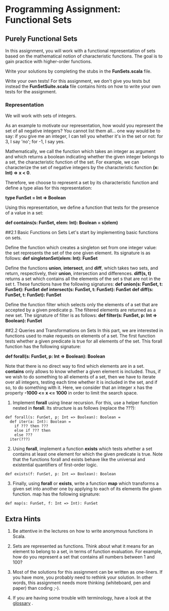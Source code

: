 # Programming Assignment: Functional Sets

## Purely Functional Sets
In this assignment, you will work with a functional representation of sets based on the mathematical notion of characteristic functions. The goal is to gain practice with higher-order functions.

Write your solutions by completing the stubs in the **FunSets.scala** file.

Write your own tests! For this assignment, we don't give you tests but instead the **FunSetSuite.scala** file contains hints on how to write your own tests for the assignment.

### Representation

We will work with sets of integers.

As an example to motivate our representation, how would you represent the set of all negative integers? You cannot list them all... one way would be to say: if you give me an integer, I can tell you whether it's in the set or not: for 3, I say 'no'; for -1, I say yes.

Mathematically, we call the function which takes an integer as argument and which returns a boolean indicating whether the given integer belongs to a set, the characteristic function of the set. For example, we can characterize the set of negative integers by the characteristic function **(x: Int) => x < 0**.

Therefore, we choose to represent a set by its characteristic function and define a type alias for this representation:

**type FunSet = Int => Boolean**

Using this representation, we define a function that tests for the presence of a value in a set:

**def contains(s: FunSet, elem: Int): Boolean = s(elem)**

##2.1 Basic Functions on Sets
Let's start by implementing basic functions on sets.

Define the function which creates a singleton set from one integer value: the set represents the set of the one given element. Its signature is as follows:
**def singletonSet(elem: Int): FunSet**

Define the functions **union**, **intersect**, and **diff**, which takes two sets, and return, respectively, their **union**, intersection and differences. **diff(s, t)** returns a set which contains all the elements of the set s that are not in the set t. These functions have the following signatures:
**def union(s: FunSet, t: FunSet): FunSet**
**def intersect(s: FunSet, t: FunSet): FunSet**
**def diff(s: FunSet, t: FunSet): FunSet**

Define the function filter which selects only the elements of a set that are accepted by a given predicate p. The filtered elements are returned as a new set. The signature of filter is as follows:
**def filter(s: FunSet, p: Int => Boolean): FunSet**

##2.2 Queries and Transformations on Sets
In this part, we are interested in functions used to make requests on elements of a set. The first function tests whether a given predicate is true for all elements of the set. This forall function has the following signature:

**def forall(s: FunSet, p: Int => Boolean): Boolean**

Note that there is no direct way to find which elements are in a set. **contains** only allows to know whether a given element is included. Thus, if we wish to do something to all elements of a set, then we have to iterate over all integers, testing each time whether it is included in the set, and if so, to do something with it. Here, we consider that an integer x has the property **-1000 <= x <= 1000** in order to limit the search space.

1. Implement **forall** using linear recursion. For this, use a helper function nested in **forall**. Its structure is as follows (replace the ???):
```
def forall(s: FunSet, p: Int => Boolean): Boolean =
  def iter(a: Int): Boolean =
    if ??? then ???
    else if ??? then
    else ???
  iter(???)
```

2. Using **forall**, implement a function **exists** which tests whether a set contains at least one element for which the given predicate is true. Note that the functions forall and exists behave like the universal and existential quantifiers of first-order logic.
```
def exists(f: FunSet, p: Int => Boolean): Boolean
```

3. Finally, using **forall** or **exists**, write a function **map** which transforms a given set into another one by applying to each of its elements the given function. map has the following signature:
```
def map(s: FunSet, f: Int => Int): FunSet
```

## Extra Hints
1. Be attentive in the lectures on how to write anonymous functions in Scala.

2. Sets are represented as functions. Think about what it means for an element to belong to a set, in terms of function evaluation. For example, how do you represent a set that contains all numbers between 1 and 100?

3. Most of the solutions for this assignment can be written as one-liners. If you have more, you probably need to rethink your solution. In other words, this assignment needs more thinking (whiteboard, pen and paper) than coding ;-).

4. If you are having some trouble with terminology, have a look at the [glossary](https://docs.scala-lang.org/glossary/) .